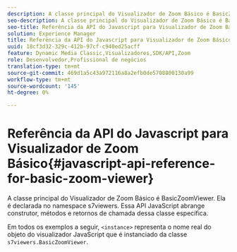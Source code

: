 ```yaml
---
description: A classe principal do Visualizador de Zoom Básico é BasicZoomViewer. Ela é declarada no namespace s7viewers. Essa API JavaScript abrange construtor, métodos e retornos de chamada dessa classe específica.
seo-description: A classe principal do Visualizador de Zoom Básico é BasicZoomViewer. Ela é declarada no namespace s7viewers. Essa API JavaScript abrange construtor, métodos e retornos de chamada dessa classe específica.
seo-title: Referência da API do Javascript para Visualizador de Zoom Básico
solution: Experience Manager
title: Referência da API do Javascript para Visualizador de Zoom Básico
uuid: 18cf3d32-329c-412b-97cf-c940ed25acff
feature: Dynamic Media Classic,Visualizadores,SDK/API,Zoom
role: Desenvolvedor,Profissional de negócios
translation-type: tm+mt
source-git-commit: 469d1a5c43a972116a8a2efb0de5708800130a99
workflow-type: tm+mt
source-wordcount: '145'
ht-degree: 0%

---
```



# Referência da API do Javascript para Visualizador de Zoom Básico{#javascript-api-reference-for-basic-zoom-viewer}

A classe principal do Visualizador de Zoom Básico é BasicZoomViewer. Ela é declarada no namespace s7viewers. Essa API JavaScript abrange construtor, métodos e retornos de chamada dessa classe específica.

Em todos os exemplos a seguir, `<instance>` representa o nome real do objeto do visualizador JavaScript que é instanciado da classe `s7viewers.BasicZoomViewer`.
